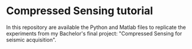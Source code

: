 # Compressed Sensing tutorial

In this repository are available the Python and Matlab files to replicate the experiments from my Bachelor's final project: "Compressed Sensing for seismic acquisition".